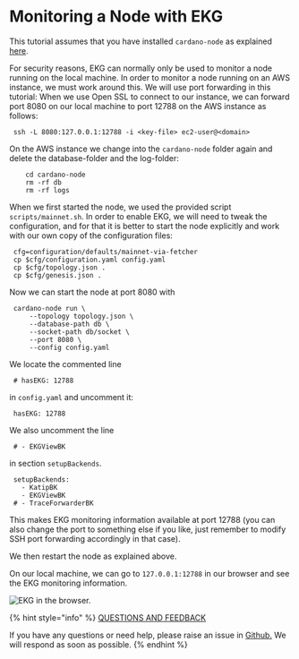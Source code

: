 # Monitoring a Node with EKG

This tutorial assumes that you have installed `cardano-node` as explained [here](https://github.com/carloslodelar/SPO/tree/baec64ba9efba39d4b60b7824fb4d7b962f2c3e7/logging-monitoring/000_install.md).

For security reasons, EKG can normally only be used to monitor a node running on the local machine. In order to monitor a node running on an AWS instance, we must work around this. We will use port forwarding in this tutorial: When we use Open SSL to connect to our instance, we can forward port 8080 on our local machine to port 12788 on the AWS instance as follows:

```text
 ssh -L 8080:127.0.0.1:12788 -i <key-file> ec2-user@<domain>
```

On the AWS instance we change into the `cardano-node` folder again and delete the database-folder and the log-folder:

```text
    cd cardano-node
    rm -rf db
    rm -rf logs
```

When we first started the node, we used the provided script `scripts/mainnet.sh`. In order to enable EKG, we will need to tweak the configuration, and for that it is better to start the node explicitly and work with our own copy of the configuration files:

```text
 cfg=configuration/defaults/mainnet-via-fetcher
 cp $cfg/configuration.yaml config.yaml
 cp $cfg/topology.json .
 cp $cfg/genesis.json .
```

Now we can start the node at port 8080 with

```text
 cardano-node run \
     --topology topology.json \
     --database-path db \
     --socket-path db/socket \
     --port 8080 \
     --config config.yaml
```

We locate the commented line

```text
 # hasEKG: 12788
```

in `config.yaml` and uncomment it:

```text
 hasEKG: 12788
```

We also uncomment the line

```text
 # - EKGViewBK
```

in section `setupBackends`.

```text
 setupBackends:
   - KatipBK
   - EKGViewBK
 # - TraceForwarderBK
```

This makes EKG monitoring information available at port 12788 \(you can also change the port to something else if you like, just remember to modify SSH port forwarding accordingly in that case\).

We then restart the node as explained above.

On our local machine, we can go to `127.0.0.1:12788` in our browser and see the EKG monitoring information.

![EKG in the browser.](https://github.com/cardano-foundation/stake-pool-school-handbook/tree/3abbeae984eb17aab3778e922956e72ae1cd702a/.gitbook/assets/ekg.png)



{% hint style="info" %}
[QUESTIONS AND FEEDBACK](https://github.com/carloslodelar/SPO/issues)

If you have any questions or need help, please raise an issue in [Github.](https://github.com/cardano-foundation/stake-pool-school-handbook/issues) We will respond as soon as possible.
{% endhint %}

